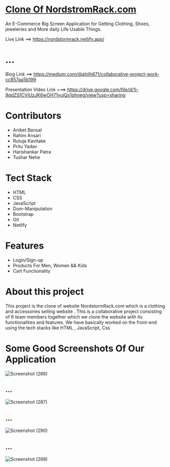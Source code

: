 <h1><a href="https://dapper-pony-7db47d.netlify.app/">Clone Of NordstromRack.com</a></h1>

<div>An E-Commerce Big Screen Application for Getting Clothing, Shoes, jeweleries and More daily Life Usable Things.</div>


Live Link ==> https://nordstormrack.netlify.app/
# ...
Blog Link ==>   https://medium.com/@ahilh871/collaborative-project-work-cc857aa5b199

Presentation Video Link ===>  https://drive.google.com/file/d/1i-9qdZS1CVjUzJK6wOH71yuiQs1phneg/view?usp=sharing


<h1>Contributors</h1>
<ul>
<li>Aniket Bansal</li>
<li>Rahim Ansari</li>
<li>Rutuja Kavitake</li>
<li>Pritu Yadav</li>
<li>Harishankar Patra</li>
<li>Tushar Nehe</li>



</ul>


<h1>Tect Stack</h1>

<ul>
<li>HTML</li>
<li>CSS</li>
<li>JavaScript</li>
<li>Dom-Manipulation</li>
<li>Bootstrap</li>
<li>Git</li>
<li>Netlify</li>

</ul>

<h1>Features</h1>

<ul>
<li>Login/Sign-up</li>
<li>Products For Men, Women && Kids</li>
<li>Cart Functionality</li>
</ul>

<h1>About this project</h1>

<p>This project is the clone of website NordstormRack.com which is a clothing and accessories selling website . This is a collaborative project consisting of 6 team members together which we clone the website with its functionalities and features. We have basically worked on the front-end using the tech stacks like HTML , JavaScript, Css </p>

<h1> Some Good Screenshots Of Our Application</h1>



![Screenshot (286)](https://user-images.githubusercontent.com/101568121/192554823-e280e446-62f9-437f-b48e-c92a035ddcab.png)


## ...


![Screenshot (287)](https://user-images.githubusercontent.com/101568121/192554966-aa45dd47-a8f7-494d-8030-fe734923560c.png)


## ...

![Screenshot (290)](https://user-images.githubusercontent.com/101568121/192555778-1c4ed195-dfb5-441f-99e7-d3656f981298.png)


## ...
![Screenshot (288)](https://user-images.githubusercontent.com/101568121/192554998-f52977b3-01c0-466c-82c1-360e56c0d54e.png)


